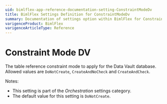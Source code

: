 ```yaml
---
uid: bimlflex-app-reference-documentation-setting-ConstraintModeDv
title: BimlFlex Settings Definition for ConstraintModeDv
summary: Documentation of settings option within BimlFlex for ConstraintModeDv
varigenceProduct: BimlFlex
varigenceArticleType: Reference
---
```


# Constraint Mode DV

The table reference constraint mode to apply for the Data Vault database. Allowed values are `DoNotCreate`, `CreateAndNoCheck` and `CreateAndCheck`.

Notes:

* This setting is part of the *Orchestration* settings category.
* The default value for this setting is `DoNotCreate`.
